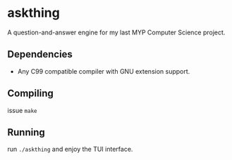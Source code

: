 # askthing

A question-and-answer engine for my last MYP Computer Science project.

## Dependencies

 * Any C99 compatible compiler with GNU extension support.

## Compiling

issue `make`

## Running

run `./askthing` and enjoy the TUI interface.
